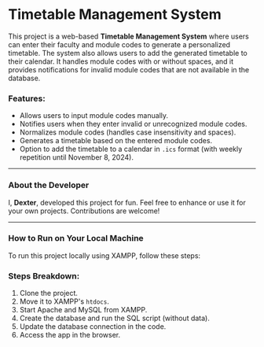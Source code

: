 # Timetable Management System

This project is a web-based **Timetable Management System** where users can enter their faculty and module codes to generate a personalized timetable. The system also allows users to add the generated timetable to their calendar. It handles module codes with or without spaces, and it provides notifications for invalid module codes that are not available in the database.

### Features:
- Allows users to input module codes manually.
- Notifies users when they enter invalid or unrecognized module codes.
- Normalizes module codes (handles case insensitivity and spaces).
- Generates a timetable based on the entered module codes.
- Option to add the timetable to a calendar in `.ics` format (with weekly repetition until November 8, 2024).

---

### About the Developer
I, **Dexter**, developed this project for fun. Feel free to enhance or use it for your own projects. Contributions are welcome!

---

### How to Run on Your Local Machine

To run this project locally using XAMPP, follow these steps:


### Steps Breakdown:
1. Clone the project.
2. Move it to XAMPP's `htdocs`.
3. Start Apache and MySQL from XAMPP.
4. Create the database and run the SQL script (without data).
5. Update the database connection in the code.
6. Access the app in the browser.

